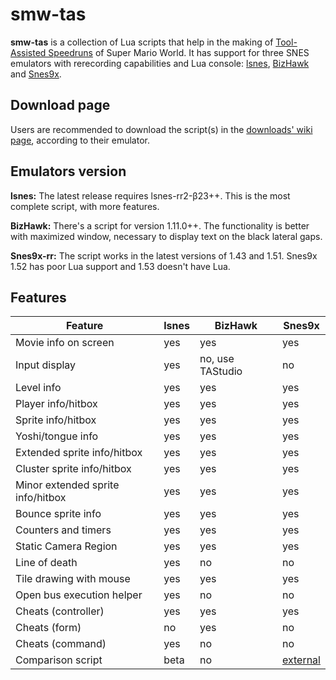 smw-tas
=======

**smw-tas** is a collection of Lua scripts that help in the making of [Tool-Assisted Speedruns](http://tasvideos.org/) of Super Mario World. It has support for three SNES emulators with rerecording capabilities and Lua console: [lsnes](http://tasvideos.org/Lsnes.html), [BizHawk](http://tasvideos.org/BizHawk.html) and [Snes9x](https://code.google.com/p/snes9x-rr/).

Download page
-------------
Users are recommended to download the script(s) in the [downloads' wiki page](https://github.com/rodamaral/smw-tas/wiki/Downloads), according to their emulator.

Emulators version
-----------------
**lsnes:**
The latest release requires lsnes-rr2-β23++. This is the most complete script, with more features.

**BizHawk:**
There's a script for version 1.11.0++.
The functionality is better with maximized window, necessary to display text on the black lateral gaps.

**Snes9x-rr:**
The script works in the latest versions of 1.43 and 1.51. Snes9x 1.52 has poor Lua support and 1.53 doesn't have Lua.

Features
--------
Feature|lsnes | BizHawk |Snes9x
------------ | ------------- | ------------- | -------------
Movie info on screen|yes|yes|yes
Input display|yes|no, use TAStudio|no
Level info|yes|yes|yes
Player info/hitbox|yes|yes|yes
Sprite info/hitbox|yes|yes|yes
Yoshi/tongue info|yes|yes|yes
Extended sprite info/hitbox|yes|yes|yes
Cluster sprite info/hitbox|yes|yes|yes
Minor extended sprite info/hitbox|yes|yes|yes
Bounce sprite info|yes|yes|yes
Counters and timers|yes|yes|yes
Static Camera Region|yes|yes|yes
Line of death|yes|no|no
Tile drawing with mouse|yes|yes|yes
Open bus execution helper|yes|no|no
Cheats (controller)|yes|yes|yes
Cheats (form)|no|yes|no
Cheats (command)|yes|no|no
Comparison script|beta|no|[external](http://tasvideos.org/forum/viewtopic.php?p=219824#219824)
